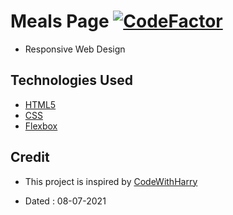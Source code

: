 # Meals Page [![CodeFactor](https://www.codefactor.io/repository/github/googoldkhan/meals-page/badge)](https://www.codefactor.io/repository/github/googoldkhan/meals-page)

- Responsive Web Design

## Technologies Used

- [HTML5](https://developer.mozilla.org/en-US/docs/Glossary/HTML5)
- [CSS](https://developer.mozilla.org/en-US/docs/Web/CSS)
- [Flexbox](https://developer.mozilla.org/en-US/docs/Learn/CSS/CSS_layout/Flexbox)

## Credit

- This project is inspired by [CodeWithHarry](https://youtube.com/playlist?list=PLu0W_9lII9agiCUZYRsvtGTXdxkzPyItg)

- Dated : 08-07-2021
